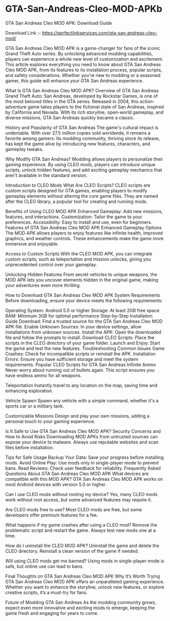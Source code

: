 # GTA-San-Andreas-Cleo-MOD-APKb

GTA San Andreas Cleo MOD APK: Download Guide

Download Link :- https://perfectlinkservices.com/gta-san-andreas-cleo-mod/

GTA San Andreas Cleo MOD APK is a game-changer for fans of the iconic Grand Theft Auto series. By unlocking advanced modding capabilities, players can experience a whole new level of customization and excitement. This article explores everything you need to know about GTA San Andreas Cleo MOD APK, from its features to its installation process, popular scripts, and safety considerations. Whether you're new to modding or a seasoned gamer, this guide will enhance your GTA San Andreas experience.

What Is GTA San Andreas Cleo MOD APK?
Overview of GTA San Andreas
Grand Theft Auto: San Andreas, developed by Rockstar Games, is one of the most beloved titles in the GTA series. Released in 2004, this action-adventure game takes players to the fictional state of San Andreas, inspired by California and Nevada. With its rich storyline, open-world gameplay, and diverse missions, GTA San Andreas quickly became a classic.

History and Popularity of GTA San Andreas
The game's cultural impact is undeniable. With over 27.5 million copies sold worldwide, it remains a favorite among gamers. Its modding community, thriving since its release, has kept the game alive by introducing new features, characters, and gameplay tweaks.

Why Modify GTA San Andreas?
Modding allows players to personalize their gaming experience. By using CLEO mods, players can introduce unique scripts, unlock hidden features, and add exciting gameplay mechanics that aren’t available in the standard version.

Introduction to CLEO Mods
What Are CLEO Scripts?
CLEO scripts are custom scripts designed for GTA games, enabling players to modify gameplay elements without altering the core game files. They are named after the CLEO library, a popular tool for creating and running mods.

Benefits of Using CLEO MOD APK
Enhanced Gameplay: Add new missions, features, and interactions.
Customization: Tailor the game to your preferences.
Accessibility: Easy to install and use, even for beginners.
Features of GTA San Andreas Cleo MOD APK
Enhanced Gameplay Options
The MOD APK allows players to enjoy features like infinite health, improved graphics, and weather controls. These enhancements make the game more immersive and enjoyable.

Access to Custom Scripts
With the CLEO MOD APK, you can integrate custom scripts, such as teleportation and mission unlocks, giving you unprecedented control over your gameplay.

Unlocking Hidden Features
From secret vehicles to unique weapons, the MOD APK lets you uncover elements hidden in the original game, making your adventures even more thrilling.

How to Download GTA San Andreas Cleo MOD APK
System Requirements
Before downloading, ensure your device meets the following requirements:

Operating System: Android 5.0 or higher
Storage: At least 2GB free space
RAM: Minimum 3GB for optimal performance
Step-by-Step Installation Guide
Download: Find a trusted source for the GTA San Andreas Cleo MOD APK file.
Enable Unknown Sources: In your device settings, allow installations from unknown sources.
Install the APK: Open the downloaded file and follow the prompts to install.
Download CLEO Scripts: Place the scripts in the CLEO directory of your game folder.
Launch and Enjoy: Start the game and test the new features.
Troubleshooting Common Issues
Game Crashes: Check for incompatible scripts or reinstall the APK.
Installation Errors: Ensure you have sufficient storage and meet the system requirements.
Popular CLEO Scripts for GTA San Andreas
Infinite Ammo
Never worry about running out of bullets again. This script ensures you have endless ammo for all weapons.

Teleportation
Instantly travel to any location on the map, saving time and enhancing exploration.

Vehicle Spawn
Spawn any vehicle with a simple command, whether it's a sports car or a military tank.

Customizable Missions
Design and play your own missions, adding a personal touch to your gaming experience.

Is It Safe to Use GTA San Andreas Cleo MOD APK?
Security Concerns and How to Avoid Risks
Downloading MOD APKs from untrusted sources can expose your device to malware. Always use reputable websites and scan files before installation.

Tips for Safe Usage
Backup Your Data: Save your progress before installing mods.
Avoid Online Play: Use mods only in single-player mode to prevent bans.
Read Reviews: Check user feedback for reliability.
Frequently Asked Questions About GTA San Andreas Cleo MOD APK
What devices are compatible with this MOD APK?
GTA San Andreas Cleo MOD APK works on most Android devices with version 5.0 or higher.

Can I use CLEO mods without rooting my device?
Yes, many CLEO mods work without root access, but some advanced features may require it.

Are CLEO mods free to use?
Most CLEO mods are free, but some developers offer premium features for a fee.

What happens if my game crashes after using a CLEO mod?
Remove the problematic script and restart the game. Always test new mods one at a time.

How do I uninstall the CLEO MOD APK?
Uninstall the game and delete the CLEO directory. Reinstall a clean version of the game if needed.

Will using CLEO mods get me banned?
Using mods in single-player mode is safe, but online use can lead to bans.

Final Thoughts on GTA San Andreas Cleo MOD APK
Why It’s Worth Trying
GTA San Andreas Cleo MOD APK offers an unparalleled gaming experience. Whether you want to enhance the storyline, unlock new features, or explore creative scripts, it’s a must-try for fans.

Future of Modding GTA San Andreas
As the modding community grows, expect even more innovative and exciting mods to emerge, keeping the game fresh and engaging for years to come.
